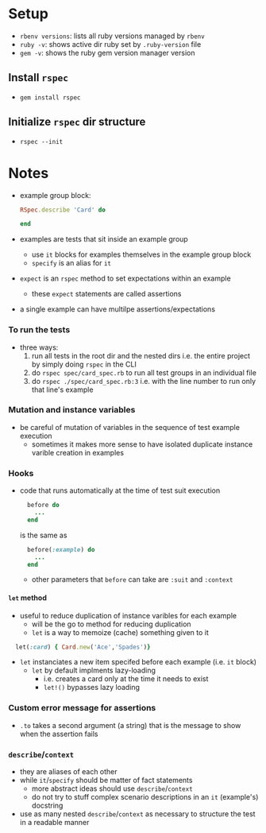 # Setup

- `rbenv versions`: lists all ruby versions managed by `rbenv`
- `ruby -v`: shows active dir ruby set by `.ruby-version` file
- `gem -v`: shows the ruby gem version manager version

## Install `rspec`

- `gem install rspec`

## Initialize `rspec` dir structure

- `rspec --init`

# Notes

- example group block:

  ```ruby
  RSpec.describe 'Card' do

  end
  ```

- examples are tests that sit inside an example group

  - use `it` blocks for examples themselves in the example group block
  - `specify` is an alias for `it`

- `expect` is an `rspec` method to set expectations within an example

  - these `expect` statements are called assertions

- a single example can have multilpe assertions/expectations

### To run the tests

- three ways:
  1. run all tests in the root dir and the nested dirs i.e. the entire project by simply doing `rspec` in the CLI
  2. do `rspec spec/card_spec.rb` to run all test groups in an individual file
  3. do `rspec ./spec/card_spec.rb:3` i.e. with the line number to run only that line's example

### Mutation and instance variables

- be careful of mutation of variables in the sequence of test example execution
  - sometimes it makes more sense to have isolated duplicate instance varible creation in examples

### Hooks

- code that runs automatically at the time of test suit execution

  ```ruby
    before do
      ...
    end
  ```

  is the same as

  ```ruby
    before(:example) do
      ...
    end
  ```

  - other parameters that `before` can take are `:suit` and `:context`

#### `let` method

- useful to reduce duplication of instance varibles for each example
  - will be the go to method for reducing duplication
  - `let` is a way to memoize (cache) something given to it

```ruby
  let(:card) { Card.new('Ace','Spades')}
```

- `let` instanciates a new item specifed before each example (i.e. `it` block)
  - `let` by default implments lazy-loading
    - i.e. creates a card only at the time it needs to exist
    - `let!()` bypasses lazy loading

### Custom error message for assertions

- `.to` takes a second argument (a string) that is the message to show when the assertion fails

### `describe`/`context`

- they are aliases of each other
- while `it`/`specify` should be matter of fact statements
  - more abstract ideas should use `describe`/`context`
  - do not try to stuff complex scenario descriptions in an `it` (example's) docstring
- use as many nested `describe`/`context` as necessary to structure the test in a readable manner
